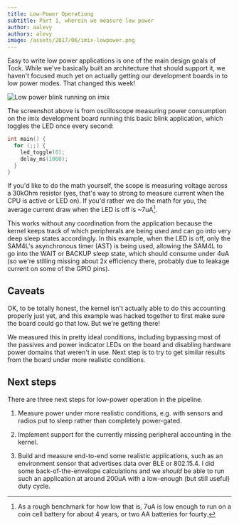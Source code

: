 ```yaml
---
title: Low-Power Operationg
subtitle: Part 1, wherein we measure low power
author: aalevy
authors: alevy
image: /assets/2017/06/imix-lowpower.png
---
```


Easy to write low power applications is one of the main design goals of Tock.
While we've basically built an architecture that should support it, we haven't
focused much yet on actually getting our development boards in to low power
modes. That changed this week!

![Low power blink running on imix](/assets/2017/06/imix-lowpower.png "Low power blink running on imix")

The screenshot above is from oscilloscope measuring power consumption on the
imix development board running this basic blink application, which toggles the
LED once every second:

```c
int main() {
  for (;;) {
    led_toggle(0);
    delay_ms(1000);
  }
}
```

If you'd like to do the math yourself, the scope is measuring voltage across a
30kOhm resistor (yes, that's way to strong to measure current when the CPU is
active or LED on). If you'd rather we do the math for you, the average current
draw when the LED is off is ~7uA[^sevenua].

This works without any coordination from the application because the kernel
keeps track of which peripherals are being used and can go into very deep sleep
states accordingly. In this example, when the LED is off, only the SAM4L's
asynchronous timer (AST) is being used, allowing the SAM4L to go into the WAIT
or BACKUP sleep state, which should consume under 4uA (so we're stilling
missing about 2x efficiency there, probably due to leakage current on some of
the GPIO pins).

## Caveats

OK, to be totally honest, the kernel isn't actually able to do this accounting
properly just yet, and this example was hacked together to first make sure the
board could go that low. But we're getting there!

We measured this in pretty ideal conditions, including bypassing most of the
passives and power indicator LEDs on the board and disabling hardware power
domains that weren't in use. Next step is to try to get similar results from
the board under more realistic conditions.

## Next steps

There are three next steps for low-power operation in the pipeline.

  1. Measure power under more realistic conditions, e.g. with sensors and
     radios put to sleep rather than completely power-gated.

  2. Implement support for the currently missing peripheral accounting in the kernel.

  3. Build and measure end-to-end some realistic applications, such as an
     environment sensor that advertises data over BLE or 802.15.4. I did some
     back-of-the-envelope calculations and we _should_ be able to run such an
     application at around 200uA with a low-enough (but still useful) duty
     cycle.

[^sevenua]: As a rough benchmark for how low that is, 7uA is low enough to run on a coin cell battery for about 4 years, or two AA batteries for fourty.

